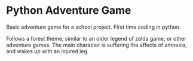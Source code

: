 # Python Adventure Game
 Basic adventure game for a school project. First time coding in python.

 Follows a forest theme, similar to an older legend of zelda game, or other adventure games. The main character is suffering the affects of amnesia, and wakes up with an injured leg.
